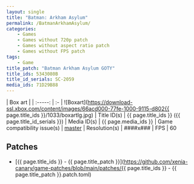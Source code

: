 ```yaml
---
layout: single
title: "Batman: Arkham Asylum"
permalink: /BatmanArkhamAsylum/
categories:
    - Games
    - Games without 720p patch
    - Games without aspect ratio patch
    - Games without FPS patch
tags:
    - Game
title_patch: "Batman Arkham Asylum GOTY"
title_ids: 5343080B
title_id_serials: SC-2059
media_ids: 71D29B88
---
```


| Box art                     |
| :-----:                     | :-
| ![Boxart](https://download-ssl.xbox.com/content/images/66acd000-77fe-1000-9115-d802{{ page.title_ids }}/1033/boxartlg.jpg)
| Title ID(s)                 | {{ page.title_ids }} ({{ page.title_id_serials }})
| Media ID(s)                 | {{ page.media_ids }}
| Game compatibility issue(s) | [master](https://github.com/xenia-project/game-compatibility/issues/165)
| Resolution(s)               | ####x###
| FPS                         | 60

## Patches
* [{{ page.title_ids }} - {{ page.title_patch }}](https://github.com/xenia-canary/game-patches/blob/main/patches/{{ page.title_ids }} - {{ page.title_patch }}.patch.toml)
